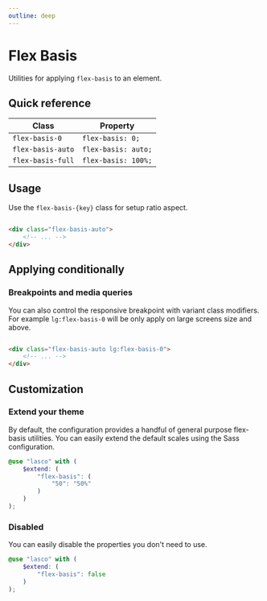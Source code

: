 ```yaml
---
outline: deep
---
```


# Flex Basis

Utilities for applying `flex-basis` to an element.

## Quick reference

| Class             | Property            |
|-------------------|---------------------|
| `flex-basis-0`    | `flex-basis: 0;`    |
| `flex-basis-auto` | `flex-basis: auto;` |
| `flex-basis-full` | `flex-basis: 100%;` |

## Usage

Use the `flex-basis-{key}` class for setup ratio aspect.

```html

<div class="flex-basis-auto">
    <!-- ... -->
</div>
```

## Applying conditionally

### Breakpoints and media queries

You can also control the responsive breakpoint with variant class modifiers. For example `lg:flex-basis-0` will be only
apply on large screens size and above.

```html

<div class="flex-basis-auto lg:flex-basis-0">
    <!-- ... -->
</div>
```

## Customization

### Extend your theme

By default, the configuration provides a handful of general purpose flex-basis utilities. You can easily extend the
default scales using the Sass configuration.

```scss
@use "lasco" with (
    $extend: (
        "flex-basis": (
            "50": "50%"
        )
    )
);
```

### Disabled

You can easily disable the properties you don't need to use.

```scss
@use "lasco" with (
    $extend: (
        "flex-basis": false
    )
);
```

